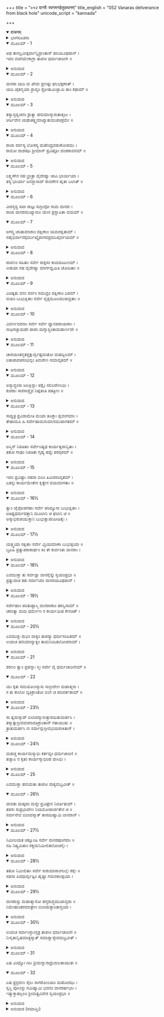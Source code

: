 +++
title = "०५२ वानरैः स्वगमनहेतुकथनम्"
title_english = "052 Vanaras deliverance from black hole"
unicode_script = "kannada"

+++
<details open><summary>वाचनम्</summary>

<div class="audioEmbed"  caption="श्रीराम-हरिसीताराममूर्ति-घनपाठिभ्यां वचनम्" src="https://archive.org/download/Ramayana-recitation-Sriram-harisItArAmamUrti-Ghanapaati-v2/Kanda_4/Kanda_4_KSK-052-Vanaraihi_Swagamana_Hethu_Kathanam.mp3"></div>
</details>



<details><summary>ಭಾಗಸೂಚನಾ</summary>

ತಪಸ್ವೀ ಸ್ವಯಂಪ್ರಭೆಯು ಕೇಳಿದಾಗ ವಾನರರು ಆಕೆಗೆ ತಮ್ಮ ವೃತ್ತಾಂತ ತಿಳಿಸಿದುದು, ಆಕೆಯ ಪ್ರಭಾವದಿಂದ ಗುಹೆಯಿಂದ ಹೊರಬಂದು ಸಮುದ್ರತೀರಕ್ಕೆ ತಲುಪಿದುದು
</details>

<details open><summary>ಮೂಲಮ್ - 1</summary>

ಅಥ ತಾನಬ್ರವೀತ್ಸರ್ವಾನ್ವಿಶ್ರಾಂತಾನ್ ಹರಿಯೂಥಪಾನ್ ।  
ಇದಂ ವಚನಮೇಕಾಗ್ರಾ ತಾಪಸೀ ಧರ್ಮಚಾರಿಣೀ ॥
</details>

<details><summary>ಅನುವಾದ</summary>

ಅನಂತರ ಎಲ್ಲ ವಾನರ ಯೂಥಪತಿಗಳು ತಿಂದು-ಕುಡಿದು ವಿಶ್ರಾಂತಿ ಪಡೆದಾಗ ಧರ್ಮಾಚರಣೆಯುಳ್ಳ ಆ ಏಕಾಗ್ರಹೃದಯೀ ತಪಸ್ವಿನಿಯು ಅವರಲ್ಲಿ ಈ ಪ್ರಕಾರ ಹೇಳಿದಳು.॥1॥
</details>

<details open><summary>ಮೂಲಮ್ - 2</summary>

ವಾನರಾ ಯದಿ ವಃ ಖೇದಃ ಪ್ರಣಷ್ಟಃ ಫಲಭಕ್ಷಣಾತ್ ।  
ಯದಿ ಚೈತನ್ಮಯಾ ಶ್ರಾವ್ಯಂ ಶ್ರೋತುಮಿಚ್ಛಾಮಿ ತಾಂ ಕಥಾಮ್ ॥
</details>

<details><summary>ಅನುವಾದ</summary>

ವಾನರರೇ! ಫಲಗಳನ್ನು ತಿಂದು ನಿಮ್ಮ ಬಳಲಿಕೆ ದೂರವಾಗಿದ್ದರೆ, ನಿಮ್ಮ ವೃತ್ತಾಂತವನ್ನು ನಾನು ಕೇಳಲು ಯೋಗ್ಯವಾಗಿದ್ದರೆ, ನಾನು ಅದನ್ನು ಕೇಳ ಬಯಸುವೆನು.॥2॥
</details>

<details open><summary>ಮೂಲಮ್ - 3</summary>

ತಸ್ಯಾಸ್ತದ್ವಚನಂ ಶ್ರುತ್ವಾ ಹನುಮಾನ್ಮಾರುತಾತ್ಮಜಃ ।  
ಆರ್ಜವೇನ ಯಥಾತತ್ತ್ವಮಾಖ್ಯಾತುಮುಪಚಕ್ರಮೇ ॥
</details>

<details><summary>ಅನುವಾದ</summary>

ಆಕೆಯ ಮಾತು ಕೇಳಿ ಪವನ ಕುಮಾರ ಹನುಮಂತನು ಸರಳವಾಗಿ ಯಥಾರ್ಥವಾದ ತನ್ನ ಮಾತನ್ನು ಹೇಳತೊಡಗಿದನು.॥3॥
</details>

<details open><summary>ಮೂಲಮ್ - 4</summary>

ರಾಜಾ ಸರ್ವಸ್ಯ ಲೋಕಸ್ಯ ಮಹೇಂದ್ರವರುಣೋಪಮಃ ।  
ರಾಮೋ ದಾಶರಥಿಃ ಶ್ರೀಮಾನ್ ಪ್ರವಿಷ್ಟೋ ದಂಡಕಾವನಮ್ ॥
</details>

<details><summary>ಅನುವಾದ</summary>

ದೇವಿ! ಸಂಪೂರ್ಣ ಜಗತ್ತಿನ ರಾಜನು, ದೇವೇಂದ್ರ-ವರುಣರಂತೆ ತೇಜಸ್ವೀ ದಶರಥನಂದನ ಶ್ರೀಮಾನ್ ಭಗವಾನ್ ರಾಮನು ದಂಡಕಾರಣ್ಯಕ್ಕೆ ಆಗಮಿಸಿದ್ದನು.॥4॥
</details>

<details open><summary>ಮೂಲಮ್ - 5</summary>

ಲಕ್ಷ್ಮಣೇನ ಸಹ ಭ್ರಾತ್ರಾ ವೈದೇಹ್ಯಾ ಚಾಪಿ ಭಾರ್ಯಯಾ ।  
ತಸ್ಯ ಭಾರ್ಯಾ ಜನಸ್ಥಾನಾದ್ ರಾವಣೇನ ಹೃತಾ ಬಲಾತ್ ॥
</details>

<details><summary>ಅನುವಾದ</summary>

ಅವನೊಡನೆ ಅವನ ತಮ್ಮ ಲಕ್ಷ್ಮಣ ಹಾಗೂ ಶ್ರೀರಾಮನ ಧರ್ಮಪತ್ನೀ ವಿದೇಹ ನಂದಿನೀ ಸೀತೆಯೂ ಇದ್ದಳು. ಜನಸ್ಥಾನಕ್ಕೆ ಬಂದು ರಾವಣನು ಅವನ ಪತ್ನಿಯನ್ನು ಬಲಾತ್ಕಾರವಾಗಿ ಅಪಹರಿಸಿರುವನು.॥5॥
</details>

<details open><summary>ಮೂಲಮ್ - 6</summary>

ವೀರಸ್ತಸ್ಯ ಸಖಾ ರಾಜ್ಞಃ ಸುಗ್ರೀವೋ ನಾಮ ವಾನರಃ ।  
ರಾಜಾ ವಾನರಮುಖ್ಯಾನಾಂ ಯೇನ ಪ್ರಸ್ಥಾಪಿತಾ ವಯಮ್ ॥
</details>

<details open><summary>ಮೂಲಮ್ - 7</summary>

ಅಗಸ್ತ್ಯ ಚರಿತಾಮಾಶಾಂ ದಕ್ಷಿಣಾಂ ಯಮರಕ್ಷಿತಾಮ್ ।  
ಸಹೈಭಿರ್ವಾನರೈರ್ಮುಖ್ಯೈರಂಗದಪ್ರಮುಖೈರ್ವಯಮ್ ॥
</details>

<details><summary>ಅನುವಾದ</summary>

ಶ್ರೇಷ್ಠವಾನರರ ರಾಜಾ ವಾನರ ಜಾತಿಯ ವೀರವರ ಸುಗ್ರೀವನು ಶ್ರೀರಾಮಚಂದ್ರನ ಮಿತ್ರನಾಗಿರುವನು. ಅವನು ಈ ಅಂಗದಾದಿ ಪ್ರಧಾನ ವೀರರೊಂದಿಗೆ ನಮ್ಮನ್ನು ಸೀತಾನ್ವೇಷಣೆಗಾಗಿ ಅಗಸ್ತ್ಯಸೇವಿತ, ಯಮನಿಂದ ಸುರಕ್ಷಿತವಾದ ದಕ್ಷಿಣ ದಿಕ್ಕಿಗೆ ಕಳಿಸಿರುವನು.॥6-7॥
</details>

<details open><summary>ಮೂಲಮ್ - 8</summary>

ರಾವಣಂ ಸಹಿತಾಃ ಸರ್ವೇ ರಾಕ್ಷಸಂ ಕಾಮರೂಪಿಣಮ್ ।  
ಸೀತಯಾ ಸಹ ವೈದೇಹ್ಯಾ ಮಾರ್ಗಧ್ವಮಿತಿ ಚೋದಿತಾಃ ॥
</details>

<details><summary>ಅನುವಾದ</summary>

‘ನೀವೆಲ್ಲರೂ ಒಟ್ಟಿಗೆ ಇದ್ದು ವಿದೇಹಕುಮಾರಿ ಸೀತಾಸಹಿತ ಆ ಕಾಮರೂಪೀ ರಾಕ್ಷಸರಾಜ ರಾವಣನನ್ನು ಹುಡುಕಿರಿ’ ಎಂದು ಅವನು ಆಜ್ಞಾಪಿಸಿದ್ದನು.॥8॥
</details>

<details open><summary>ಮೂಲಮ್ - 9</summary>

ವಿಚಿತ್ಯತು ವನಂ ಸರ್ವಂ ಸಮುದ್ರಂ ದಕ್ಷಿಣಾಂ ದಿಶಮ್ ।  
ವಯಂ ಬುಭುಕ್ಷಿತಾಃ ಸರ್ವೇ ವೃಕ್ಷಮೂಲಮುಪಾಶ್ರಿತಾಃ ॥
</details>

<details><summary>ಅನುವಾದ</summary>

ನಾವು ಇಲ್ಲಿಯ ಎಲ್ಲ ಅರಣ್ಯವನ್ನು ಹುಡುಕಿದೆವು, ಈಗ ದಕ್ಷಿಣ ದಿಕ್ಕಿನ ಸಮುದ್ರದೊಳಗೆ ಆಕೆಯ ಅನ್ವೇಷಣೆ ಮಾಡಬೇಕು. ಇಷ್ಟರವರೆಗೆ ಸೀತೆಯು ಸಿಗಲಿಲ್ಲ, ನಾವು ಹಸಿವು-ಬಾಯಾರಿಕೆಯಿಂದ ಪೀಡಿತರಾಗಿ, ಎಲ್ಲರೂ ಒಂದು ಮರದ ಕೆಳಗೆ ಬಳಲಿ ಕುಳಿತುಬಿಟ್ಟೆವು.॥9॥
</details>

<details open><summary>ಮೂಲಮ್ - 10</summary>

ವಿವರ್ಣವದನಾಃ ಸರ್ವೇ ಸರ್ವೇ ಧ್ಯಾನಪರಾಯಣಾಃ ।  
ನಾಧಿಗಚ್ಚಾಮಹೇ ಪಾರಂ ಮಗ್ನಾಶ್ಚಿಂತಾಮಹಾರ್ಣವೇ ॥
</details>

<details><summary>ಅನುವಾದ</summary>

ನಮ್ಮ ಮುಖ ಬಾಡಿಹೋಗಿತ್ತು, ನಾವೆಲ್ಲರೂ ಚಿಂತಾಮಗ್ನರಾದೆವು. ಚಿಂತೆಯ ಮಹಾಸಾಗರದಲ್ಲಿ ಮುಳುಗಿ ನಾವು ಅದನ್ನು ದಾಟಲಾರದವರಾಗಿದ್ದೇವೆ.॥10॥
</details>

<details open><summary>ಮೂಲಮ್ - 11</summary>

ಚಾರಯಂತಸ್ತತಶ್ಚಕ್ಷುರ್ದೃಷ್ಟವಂತೋ ಮಹದ್ಬಿಲಮ್ ।  
ಲತಾಪಾದಪಸಂಛನ್ನಂ ತಿಮರೇಣ ಸಮಾವೃತಮ್ ॥
</details>

<details><summary>ಅನುವಾದ</summary>

ಆಗಲೇ ಸುತ್ತಲೂ ದೃಷ್ಟಿ ಹರಿಸಿದಾಗ ನಮಗೆ ಲತಾ-ವೃಕ್ಷಗಳಿಂದ ಮುಚ್ಚಿರುವ ಹಾಗೂ ಕತ್ತಲೆ ತುಂಬಿದ ಈ ವಿಶಾಲ ಗುಹೆಯು ಕಂಡು ಬಂತು.॥11॥
</details>

<details open><summary>ಮೂಲಮ್ - 12</summary>

ಅಸ್ಮಾದ್ಧಂಸಾ ಜಲಕ್ಲಿನ್ನಾಃ ಪಕ್ಷೈಃ ಸಲಿಲರೇಣುಭಿಃ ।  
ಕುರರಾಃ ಸಾರಸಾಶ್ಚೈವ ನಿಷ್ಪತಂತಿ ಪತತ್ರಿಣಃ ॥
</details>

<details><summary>ಅನುವಾದ</summary>

ಸ್ವಲ್ಪ ಹೊತ್ತಿನಲ್ಲೇ ಕೆಸರು ಮೆತ್ತಿಕೊಂಡ, ನೀರಿನಿಂದ ಒದ್ದೆಯಾದ ರೆಕ್ಕೆಗಳುಳ್ಳ ಹಂಸ, ಕುರರ, ಸಾರಸ ಮೊದಲಾದ ಪಕ್ಷಿಗಳು ಈ ಗುಹೆಯಿಂದ ಹೊರಬಂದವು.॥12॥
</details>

<details open><summary>ಮೂಲಮ್ - 13</summary>

ಸಾಧ್ವತ್ರ ಪ್ರವಿಶಾಮೇತಿ ಮಯಾ ತೂಕ್ತಾಃ ಪ್ಲವಂಗಮಾಃ ।  
ತೇಷಾಮಪಿ ಹಿ ಸರ್ವೇಷಾಮನುಮಾನಮುಪಾಗತಮ್ ॥
</details>

<details><summary>ಅನುವಾದ</summary>

ಆಗ ನಾನು ವಾನರರಲ್ಲಿ - ‘ನಾವು ಇದರೊಳಗೆ ಪ್ರವೇಶಿಸಿದರೆ ಒಳ್ಳೆಯ ದಾಗಬಹುದು’ ಎಂದು ಹೇಳಿದೆ. ಈ ಎಲ್ಲ ವಾನರರಿಗೂ ಈ ಗುಹೆಯಲ್ಲಿ ನೀರು ಇದೆ ಎಂಬ ಅನುಮಾನ ಉಂಟಾಯಿತು.॥13॥
</details>

<details open><summary>ಮೂಲಮ್ - 14</summary>

ಅಸ್ಮಿನ್ ನಿಪತಿತಾಃ ಸರ್ವೇಽಷ್ಯಥ ಕಾರ್ಯತ್ವರಾನ್ವಿತಾಃ ।  
ತತೋ ಗಾಢಂ ನಿಪತಿತಾ ಗೃಹ್ಯ ಹಸ್ತೈಃ ಪರಸ್ಪರಮ್ ॥
</details>

<details><summary>ಅನುವಾದ</summary>

ನಾವೆಲ್ಲರೂ ನಮ್ಮ ಕಾರ್ಯಸಿದ್ಧಿಗಾಗಿ ಉತ್ಸುಕರಾಗಿದ್ದೆವು. ಆದ್ದರಿಂದ ಈ ಗುಹೆಯನ್ನು ಹೊಕ್ಕೆವು. ಕೈಗಳಿಂದ ಒಬ್ಬರ ನ್ನೊಬ್ಬರು ಗಟ್ಟಿಯಾಗಿ ಹಿಡಿದುಕೊಂಡು ನಾವು ಗುಹೆಯಲ್ಲಿ ಮುಂದರಿದೆವು.॥14॥
</details>

<details open><summary>ಮೂಲಮ್ - 15</summary>

ಇದಂ ಪ್ರವಿಷ್ಟಾಃ ಸಹಸಾ ಬಿಲಂ ತಿಮಿರಸಂವೃತಮ್ ।  
ಏತನ್ನಃ ಕಾರ್ಯಮೇತೇನ ಕೃತ್ಯೇನ ವಯಮಾಗತಾಃ ॥
</details>

<details><summary>ಅನುವಾದ</summary>

ಈ ರೀತಿ ಒಮ್ಮೆಗೆ ನಾವು ಈ ಕತ್ತಲೆಯ ಗುಹೆಯನ್ನು ಪ್ರವೇಶಿಸಿದೆವು. ಇದೆ ನಮ್ಮ ಕಾರ್ಯವಾಗಿದೆ ಮತ್ತು ಇದೇ ಕಾರ್ಯದಿಂದ ನಾವು ಇತ್ತ ಬಂದಿರುವೆವು.॥15॥
</details>

<details open><summary>ಮೂಲಮ್ - 16½</summary>

ತ್ವಾಂ ಚೈವೋಪಗತಾಃ ಸರ್ವೇ ಪರಿದ್ಯೂನಾ ಬುಭುಕ್ಷಿತಾಃ ।  
ಆತಿಥ್ಯಧರ್ಮದತ್ತಾನಿ ಮೂಲಾನಿ ಚ ಫಲಾನಿ ಚ ॥  
ಅಸ್ಮಾಭಿರುಪಯುಕ್ತಾನಿ  ಬುಭುಕ್ಷಾಪರಿಪೀಡಿತೈಃ ।
</details>

<details><summary>ಅನುವಾದ</summary>

ಹಸಿವಿನಿಂದ ಕಂಗಾಲಾಗಿದ್ದರಿಂದ ನಾವೆಲ್ಲರೂ ನಿನಗೆ ಶರಣಾದೆವು. ನೀನು ಅತಿಥಿ ಧರ್ಮಕ್ಕನುಸಾರ ನಮಗೆ ಫಲ-ಮೂಲಗಳನ್ನು ಕೊಟ್ಟೆ ಹಾಗೂ ನಾವು ಅವನ್ನು ಹೊಟ್ಟೆತುಂಬಾ ತಿಂದೆವು.॥16½॥
</details>

<details open><summary>ಮೂಲಮ್ - 17½</summary>

ಯತ್ತ್ವಯಾ ರಕ್ಷಿತಾಃ ಸರ್ವೇ ಮ್ರಿಯಮಾಣಾ ಬುಭುಕ್ಷಯಾ ॥  
ಬ್ರೂಹಿ ಪ್ರತ್ಯುಪಕಾರಾರ್ಥಂ ಕಿಂ ತೇ ಕುರ್ವಂತು ವಾನರಾಃ ।
</details>

<details><summary>ಅನುವಾದ</summary>

ದೇವಿ! ನಾವು ಹಸಿವಿನಿಂದ ಸಾಯುತ್ತಿದ್ದೆವು. ನೀನು ನಮ್ಮೆಲ್ಲರ ಪ್ರಾಣ ಉಳಿಸಿದೆ. ಆದ್ದರಿಂದ ಈ ವಾನರರು ನಿನ್ನ ಉಪಕಾರಕ್ಕೆ ಪ್ರತ್ಯುಪಕಾರ ಮಾಡಲು ಏನು ಸೇವೆ ಮಾಡಬೇಕು? ತಿಳಿಸು.॥17½॥
</details>

<details open><summary>ಮೂಲಮ್ - 18½</summary>

ಏವಮುಕ್ತಾ ತು ಸರ್ವಜ್ಞಾ ವಾನರೈಸ್ತೈಃ ಸ್ವಯಂಪ್ರಭಾ ॥  
ಪ್ರತ್ಯುವಾಚ ತತಃ ಸರ್ವಾನಿದಂ ವಾನರಯೂಥಪಾನ್ ।
</details>

<details><summary>ಅನುವಾದ</summary>

ಆ ವಾನರರು ಹೀಗೆ ಹೇಳಿದಾಗ ಸರ್ವಜ್ಞಳಾಗಿದ್ದ ಸ್ವಯಂಪ್ರಭೆಯು ಆ ಎಲ್ಲ ಯೂಥಪತಿಗಳಲ್ಲಿ ಈ ಪ್ರಕಾರ ಉತ್ತರಿಸಿದಳು.॥18½॥
</details>

<details open><summary>ಮೂಲಮ್ - 19½</summary>

ಸರ್ವೇಷಾಂ ಪರಿತುಷ್ಟಾಸ್ಮಿ ವಾನರಾಣಾಂ ತರಸ್ವಿನಾಮ್ ॥  
ಚರಂತ್ಯಾ ಮಮ ಧರ್ಮೇಣ ನ ಕಾರ್ಯಮಿಹ ಕೇನಚಿತ್ ।
</details>

<details><summary>ಅನುವಾದ</summary>

ವೇಗಶಾಲಿ ಗಳಾದ ವಾನರರೆಲ್ಲರ ಮೇಲೆ ನಾನು ಸಂತುಷ್ಟಳಾಗಿದ್ದೇನೆ. ಧರ್ಮಾನುಷ್ಠಾನದಲ್ಲಿ ತೊಡಗಿದ್ದರಿಂದ ನನಗೆ ಯಾರಿಂದಲೂ ಯಾವುದೇ ಪ್ರಯೋಜನ ಉಳಿಯಲಿಲ್ಲ.॥19½॥
</details>

<details open><summary>ಮೂಲಮ್ - 20½</summary>

ಏವಮುಕ್ತಃ ಶುಭಂ ವಾಕ್ಯಂ ತಾಪಸ್ಯಾ ಧರ್ಮಸಂಹಿತಮ್ ॥  
ಉವಾಚ ಹನುಮಾನ್ವಾಕ್ಯಂ ತಾಮನಿಂದಿತಲೋಚನಾಮ್ ।
</details>

<details><summary>ಅನುವಾದ</summary>

ಆ ತಪಸ್ವಿನಿಯು ಈ ಪ್ರಕಾರ ಧರ್ಮಯುಕ್ತ ಉತ್ತಮ ಮಾತನ್ನು ಹೇಳಿದಾಗ ಹನುಮಂತನು ನಿರ್ದೋಷ ದೃಷ್ಟಿಯುಳ್ಳ ಆ ದೇವಿಯಲ್ಲಿ ಹೀಗೆ ಹೇಳಿದನು.॥20½॥
</details>

<details open><summary>ಮೂಲಮ್ - 21</summary>

ಶರಣಂ ತ್ವಾಂ ಪ್ರಪನ್ನಾಃ ಸ್ಮಃ ಸರ್ವೇ ವೈ ಧರ್ಮಚಾರಿಣೀಮ್ ॥
</details>

<details open><summary>ಮೂಲಮ್ - 22</summary>

ಯಃ ಕೃತಃ ಸಮಯೋಽಸ್ಮಾಸು ಸುಗ್ರೀವೇಣ ಮಹಾತ್ಮನಾ ।  
ಸ ತು ಕಾಲೋ ವ್ಯತಿಕ್ರಾಂತೋ ಬಿಲೇ ಚ ಪರಿವರ್ತತಾಮ್ ॥
</details>

<details><summary>ಅನುವಾದ</summary>

ದೇವಿ! ನೀನು ಧರ್ಮಾಚರಣೆಯಲ್ಲಿ ತೊಡಗಿರುವೆ. ಆದ್ದರಿಂದ ನಾವೆಲ್ಲರೂ ನಿನ್ನಲ್ಲಿ ಶರಣಾಗಿದ್ದೇವೆ. ಮಹಾತ್ಮಾ ಸುಗ್ರೀವನು ನಮಗೆ ಮರಳಲು ನಿಶ್ಚಿತ ಪಡಿಸಿದ ಸಮಯವು ಈ ಗುಹೆಯಲ್ಲಿ ಅಲೆಯುವಾಗಲೇ ಮುಗಿದುಹೋಯಿತು.॥21-22॥
</details>

<details open><summary>ಮೂಲಮ್ - 23½</summary>

ಸಾ ತ್ವಮಸ್ಮಾದ್ ಬಿಲಾದಸ್ಮಾನುತ್ತಾರಯಿತುಮರ್ಹಸಿ ।  
ತಸ್ಮಾತ್ಸುಗ್ರೀವವಚನಾದತಿಕ್ರಾಂತಾನ್ ಗತಾಯುಷಃ ॥  
ತ್ರಾತುಮರ್ಹಸಿ ನಃ  ಸರ್ವಾನ್ಸುಗ್ರೀವಭಯಶಂಕಿತಾನ್ ।
</details>

<details><summary>ಅನುವಾದ</summary>

ಈಗ ನೀನು ದಯವಿಟ್ಟು ನಮ್ಮನ್ನು ಈ ಬಿಲದಿಂದ ಹೊರಗೆ ಕಳಿಸು. ಸುಗ್ರೀವನು ಹೇಳಿದ ಅವಧಿಯನ್ನು ನಾವು ಮೀರಿದ್ದೇವೆ, ಅದರಿಂದ ಈಗ ನಮ್ಮ ಆಯುಸ್ಸು ಮುಗಿದು ಹೋಗಿದೆ. ನಾವೆಲ್ಲರೂ ಭಯದಿಂದ ಹೆದರಿದ್ದೇವೆ. ಆದ್ದರಿಂದ ನಮ್ಮನ್ನು ಉದ್ಧರಿಸು.॥23½॥
</details>

<details open><summary>ಮೂಲಮ್ - 24½</summary>

ಮಹಚ್ಚ ಕಾರ್ಯಮಸ್ಮಾಭಿಃ ಕರ್ತವ್ಯಂ ಧರ್ಮಚಾರಿಣಿ ॥  
ತಚ್ಚಾಪಿ ನ ಕೃತಂ ಕಾರ್ಯಸ್ಮಾಭಿರಿಹ ವಾಸಿಭಿಃ ।
</details>

<details><summary>ಅನುವಾದ</summary>

ಧರ್ಮಚಾರಿಣಿಯೇ! ನಮಗೆ ಮಾಡ ಬೇಕಾದ ಮಹತ್ಕಾರ್ಯವನ್ನು ಈ ಗುಹೆಯಲ್ಲಿದ್ದ ಕಾರಣ ಮಾಡಲಾಗಲಿಲ್ಲ.॥24½॥
</details>

<details open><summary>ಮೂಲಮ್ - 25</summary>

ಏವಮುಕ್ತಾ ಹನುಮತಾ ತಾಪಸೀ ವಾಕ್ಯಮಬ್ರವೀತ್ ॥
</details>

<details open><summary>ಮೂಲಮ್ - 26½</summary>

ಜೀವತಾ ದುಷ್ಕರಂ ಮನ್ಯೇ ಪ್ರವಿಷ್ಟೇನ ನಿವರ್ತಿತುಮ್ ।  
ತಪಸಃ ಸುಪ್ರಭಾವೇಣ ನಿಯಮೋಪಾರ್ಜಿತೇನ ಚ ॥  
ಸರ್ವಾನೇವ ಬಿಲಾದಸ್ಮಾತ್ ತಾರಯಿಷ್ಯಾಮಿ ವಾನರಾನ್ ।
</details>

<details><summary>ಅನುವಾದ</summary>

ಹನುಮಂತನು ಹೀಗೆ ಹೇಳಿದಾಗ ತಪಸ್ವಿಯು ಹೇಳಿದಳು - ಯಾವನೇ ಒಮ್ಮೆ ಈ ಗುಹೆಯೊಳಗೆ ಬಂದರೆ ಅವನು ಜೀವಂತವಾಗಿ ಇಲ್ಲಿಂದ ಹೊರಹೋಗುವುದು ಬಹಳ ಕಷ್ಟವೆಂದು ನಾನು ತಿಳಿದಿದ್ದೇನೆ. ಹೀಗಿದ್ದರೂ ನಿಯಮಗಳ ಪಾಲನೆಯ ಮತ್ತು ತಪಸ್ಸಿನ ಉತ್ತಮ ಪ್ರಭಾವದಿಂದ ನಾನು ನಿಮ್ಮನ್ನು ಈ ಗುಹೆಯಿಂದ ಹೊರಗೆ ಕಳಿಸಿಕೊಡುತ್ತೇನೆ.॥25-26½॥
</details>

<details open><summary>ಮೂಲಮ್ - 27½</summary>

ನಿಮೀಲಯತ ಚಕ್ಷೂಂಷಿ ಸರ್ವೇ ವಾನರಪುಂಗವಾಃ ॥  
ನಹಿ ನಿಷ್ಕ್ರಮಿತುಂ ಶಕ್ಯಮನಿಮೀಲಿತಲೋಚನೈಃ ।
</details>

<details><summary>ಅನುವಾದ</summary>

ಶ್ರೇಷ್ಠವಾನರರೇ! ನೀವೆಲ್ಲರೂ ನಿಮ್ಮ ಕಣ್ಣುಗಳನ್ನು ಮುಚ್ಚಿಕೊಳ್ಳಿರಿ. ಕಣ್ಣುಮುಚ್ಚದೆ ಇಲ್ಲಿಂದ ಹೊರಗೆ ಹೋಗವುದು ಅಸಂಭವವಾಗಿದೆ.॥27½॥
</details>

<details open><summary>ಮೂಲಮ್ - 28½</summary>

ತತೋ ನಿಮೀಲಿತಾಃ ಸರ್ವೇ ಸುಕುಮಾರಾಂಗುಲೈಃ ಕರೈಃ ॥  
ಸಹಸಾ ಪಿದಧುರ್ದೃಷ್ಟಿಂ ಹೃಷ್ಟಾ ಗಮನಕಾಂಕ್ಷಯಾ ।
</details>

<details><summary>ಅನುವಾದ</summary>

ಇದನ್ನು ಕೇಳಿ ಎಲ್ಲರೂ ಸುಕುಮಾರ ಬೆರಳುಗಳುಳ್ಳ ಕೈಗಳಿಂದ ಕಣ್ಣುಗಳನ್ನು ಮುಚ್ಚಿಕೊಂಡರು. ಗುಹೆಯಿಂದ ಹೊರಗೆ ಹೋಗುವ ಇಚ್ಛೆಯಿಂದ ಸಂತೋಷಗೊಂಡು ಅವರೆಲ್ಲರೂ ಕೂಡಲೇ ಕಣ್ಣು ಮುಚ್ಚಿಕೊಂಡರು.॥28½॥
</details>

<details open><summary>ಮೂಲಮ್ - 29½</summary>

ವಾನರಾಸ್ತು ಮಹಾತ್ಮಾನೋ ಹಸ್ತರುದ್ಧಮುಖಾಸ್ತದಾ ॥  
ನಿಮೇಷಾಂತರಮಾತ್ರೇಣ  ಬಿಲಾದುತ್ತಾರಿತಾಸ್ತಯಾ ।
</details>

<details><summary>ಅನುವಾದ</summary>

ಈ ಪ್ರಕಾರ ಆಗ ಕೈಗಳಿಂದ ಮುಖವನ್ನು ಮುಚ್ಚಿಕೊಂಡ ಆ ಮಹಾತ್ಮಾ ವಾನರರನ್ನು ಸ್ವಯಂಪ್ರಭೆಯು ರೆಪ್ಪೆ ಮಿಟಿಕಿಸುವುದರೊಳಗೆ ಹೊರಗೆ ತಂದುಬಿಟ್ಟಳು.॥29½॥
</details>

<details open><summary>ಮೂಲಮ್ - 30½</summary>

ಉವಾಚ ಸರ್ವಾಂಸ್ತಾಂಸ್ತತ್ರ ತಾಪಸೀ ಧರ್ಮಚಾರಿಣೀ ॥  
ನಿಃಸೃತಾನ್ವಿಷಮಾತ್ತಸ್ಮಾತ್ ಸಮಾಶ್ವಾಸ್ಯೇದಮಬ್ರವೀತ್ ।
</details>

<details><summary>ಅನುವಾದ</summary>

ಬಳಿಕ ಆ ಧರ್ಮ ಪರಾಯಣ ತಾಪಸಿಯು ಆ ವಿಷಮ ಗುಹೆಯಿಂದ ಹೊರಗೆ ಬರುತ್ತಲೇ ಸಮಸ್ತ ವೀರರಿಗೆ ಆಶ್ವಾಸನೆ ಕೊಟ್ಟು ಈ ಪ್ರಕಾರ ಹೇಳಿದಳು.॥30½॥
</details>

<details open><summary>ಮೂಲಮ್ - 31</summary>

ಏಷ ವಿಂಧ್ಯೋ ಗಿರಿಃ ಶ್ರೀಮನ್ನಾನಾದ್ರುಮಲತಾಯುತಃ ॥
</details>

<details open><summary>ಮೂಲಮ್ - 32</summary>

ಏಷ ಪ್ರಸ್ರವಣಃ ಶೈಲಃ ಸಾಗರೋಽಯಂ ಮಹೋದಧಿಃ ।  
ಸ್ವಸ್ತಿ ವೋಽಸ್ತು ಗಮಿಷ್ಯಾಮಿ ಭವನಂ ವಾನರರ್ಷಭಾಃ ।  
ಇತ್ಯುಕ್ತಾತದ್ಬಿಲಂ ಶ್ರೀಮತ್ಪ್ರವಿವೇಶ  ಸ್ವಯಂಪ್ರಭಾ ॥
</details>

<details><summary>ಅನುವಾದ</summary>

ಶ್ರೇಷ್ಠ ವಾನರರೇ! ಇದು ನಾನಾ ಪ್ರಕಾರದ ವೃಕ್ಷಗಳಿಂದ - ಲತೆಗಳಿಂದ ವ್ಯಾಪ್ತವಾದ ಶೋಭಾಶಾಲಿ ವಿಂಧ್ಯಗಿರಿ. ಇತ್ತ ಇದು ಪ್ರಸ್ರವಣಗಿರಿ ಇದೆ ಮತ್ತು ಎದುರಿಗೆ ಈ ಮಹಾ ಸಾಗರವಿದೆ. ನಿಮಗೆ ಮಂಗಳವಾಗಲಿ. ಈಗ ನಾನು ನನ್ನ ಸ್ಥಾನಕ್ಕೆ ಹೋಗುತ್ತೇನೆ, ಎಂದು ಹೇಳಿ ಸ್ವಯಂಪ್ರಭೆಯು ಆ ಸುಂದರ ಗುಹೆಯನ್ನು ಪ್ರವೇಶಿಸಿದಳು.॥31-32॥
</details>

<details><summary>ಅನುವಾದ (ಸಮಾಪ್ತಿಃ)</summary>

ಶ್ರೀ ವಾಲ್ಮೀಕಿವಿರಚಿತ ಆರ್ಷರಾಮಾಯಣ ಆದಿಕಾವ್ಯದ ಕಿಷ್ಕಿಂಧಾಕಾಂಡದ ಐವತ್ತೆರಡನೆಯ ಸರ್ಗ ಸಂಪೂರ್ಣವಾಯಿತು.॥52॥
</details>
